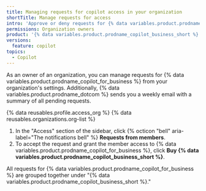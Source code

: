 ```yaml
---
title: Managing requests for copilot access in your organization
shortTitle: Manage requests for access
intro: 'Approve or deny requests for {% data variables.product.prodname_copilot_short %} access in your organization.'
permissions: Organization owners
product: '{% data variables.product.prodname_copilot_business_short %}'
versions:
  feature: copilot
topics:
  - Copilot
---
```


As an owner of an organization, you can manage requests for {% data variables.product.prodname_copilot_for_business %} from your organization's settings. Additionally, {% data variables.product.prodname_dotcom %} sends you a weekly email with a summary of all pending requests.

{% data reusables.profile.access_org %}
{% data reusables.organizations.org-list %}
1. In the "Access" section of the sidebar, click {% octicon "bell" aria-label="The notifications bell" %} **Requests from members**.
1. To accept the request and grant the member access to {% data variables.product.prodname_copilot_for_business %}, click **Buy {% data variables.product.prodname_copilot_business_short %}**.

All requests for {% data variables.product.prodname_copilot_for_business %} are grouped together under "{% data variables.product.prodname_copilot_business_short %}."
